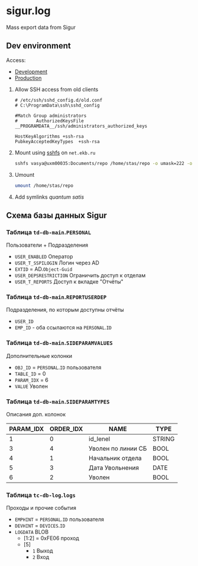 # sigur.log
Mass export data from Sigur

## Dev environment

Access:
- [Development]
- [Production]

[Development]: https://nc.ekb.ru/omz/service/sgr/
[Production]: https://nc.ekb.ru/omz/service/sigur/


1) Allow SSH access from old clients
    ```
    # /etc/ssh/sshd_config.d/old.conf
    # C:\ProgramData\ssh\sshd_config

    #Match Group administrators
    #       AuthorizedKeysFile __PROGRAMDATA__/ssh/administrators_authorized_keys

    HostKeyAlgorithms +ssh-rsa
    PubkeyAcceptedKeyTypes  +ssh-rsa
    ```

2) Mount using [sshfs] on `net.ekb.ru`
    ```sh
    sshfs vasya@uxm00035:Documents/repo /home/stas/repo -o umask=222 -o allow_other
    ```

3) Umount
    ```sh
    umount /home/stas/repo
    ```

[sshfs]: https://github.com/libfuse/sshfs

4) Add symlinks *quantum satis*

## Схема базы данных Sigur

### Таблица `td-db-main`.`PERSONAL`

Пользователи + Подразделения

- `USER_ENABLED` Оператор
- `USER_T_SSPILOGIN` Логин через AD
- `EXTID` = AD.`Object-Guid`
- `USER_DEPSRESTRICTION` Ограничить доступ к отделам
- `USER_T_REPORTS` Доступ к вкладке "Отчёты"

### Таблица `td-db-main`.`REPORTUSERDEP`

Подразделения, по которым доступны отчёты

- `USER_ID`
- `EMP_ID` - оба ссылаются на `PERSONAL`.`ID`

### Таблица `td-db-main`.`SIDEPARAMVALUES`

Дополнительные колонки

- `OBJ_ID` = `PERSONAL`.`ID` пользователя
- `TABLE_ID` = 0
- `PARAM_IDX` = 6
- `VALUE` Уволен

### Таблица `td-db-main`.`SIDEPARAMTYPES`

Описания доп. колонок

|PARAM_IDX|ORDER_IDX|NAME|TYPE|
|---------|---------|----|----|
|1|0|id_lenel|STRING|
|3|4|Уволен по линии СБ|BOOL|
|4|1|Начальник отдела|BOOL|
|5|3|Дата Увольнения|DATE|
|6|2|Уволен|BOOL|

### Таблица `tc-db-log`.`logs`

Проходы и прочие события

- `EMPHINT` = `PERSONAL`.`ID` пользователя
- `DEVHINT` = `DEVICES`.`ID`
- `LOGDATA` BLOB
    + [1:2] = 0xFE06 проход
    + [5]
      * `1` Выход
      * `2` Вход
